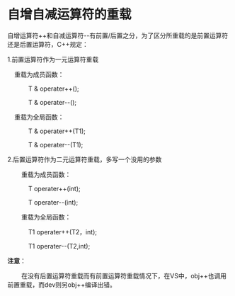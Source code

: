  # 自增自减运算符的重载

 自增运算符++和自减运算符--有前置/后置之分，为了区分所重载的是前置运算符还是后置运算符，C++规定：

1.前置运算符作为一元运算符重载

&nbsp;&nbsp;&nbsp;&nbsp;重载为成员函数：

&nbsp;&nbsp;&nbsp;&nbsp;&nbsp;&nbsp;&nbsp;&nbsp;&nbsp;&nbsp;&nbsp;&nbsp;T & operater++();

&nbsp;&nbsp;&nbsp;&nbsp;&nbsp;&nbsp;&nbsp;&nbsp;&nbsp;&nbsp;&nbsp;&nbsp;T & operater--(); 

&nbsp;&nbsp;&nbsp;&nbsp;重载为全局函数： 

&nbsp;&nbsp;&nbsp;&nbsp;&nbsp;&nbsp;&nbsp;&nbsp;&nbsp;&nbsp;&nbsp;&nbsp;T & operater++(T1); 

&nbsp;&nbsp;&nbsp;&nbsp;&nbsp;&nbsp;&nbsp;&nbsp;&nbsp;&nbsp;&nbsp;&nbsp;T & operater--(T1); 

2.后置运算符作为二元运算符重载，多写一个没用的参数

&nbsp;&nbsp;&nbsp;&nbsp;&nbsp;&nbsp;&nbsp;&nbsp;重载为成员函数： 

&nbsp;&nbsp;&nbsp;&nbsp;&nbsp;&nbsp;&nbsp;&nbsp;&nbsp;&nbsp;&nbsp;&nbsp;T operater++(int); 

&nbsp;&nbsp;&nbsp;&nbsp;&nbsp;&nbsp;&nbsp;&nbsp;&nbsp;&nbsp;&nbsp;&nbsp;T operater--(int); 

&nbsp;&nbsp;&nbsp;&nbsp;&nbsp;&nbsp;&nbsp;&nbsp;重载为全局函数： 

&nbsp;&nbsp;&nbsp;&nbsp;&nbsp;&nbsp;&nbsp;&nbsp;&nbsp;&nbsp;&nbsp;&nbsp;T1 operater++(T2，int); 

&nbsp;&nbsp;&nbsp;&nbsp;&nbsp;&nbsp;&nbsp;&nbsp;&nbsp;&nbsp;&nbsp;&nbsp;T1 operater--(T2,int); 

**注意**：

&nbsp;&nbsp;&nbsp;&nbsp;&nbsp;&nbsp;&nbsp;&nbsp;在没有后置运算符重载而有前置运算符重载情况下，在VS中，obj++也调用前置重载，而dev则另obj++编译出错。
